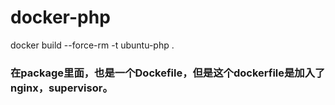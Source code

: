 # docker-php
docker build --force-rm -t ubuntu-php .

### 在package里面，也是一个Dockefile，但是这个dockerfile是加入了nginx，supervisor。
